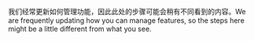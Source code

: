 <span data-ttu-id="e7eea-101">我们经常更新如何管理功能，因此此处的步骤可能会稍有不同看到的内容。</span><span class="sxs-lookup"><span data-stu-id="e7eea-101">We are frequently updating how you can manage features, so the steps here might be a little different from what you see.</span></span>
